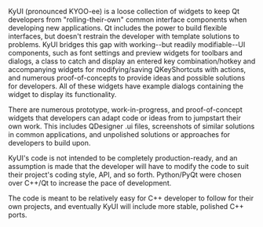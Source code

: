 KyUI (pronounced KYOO-ee) is a loose collection of widgets to keep Qt developers from "rolling-their-own" common interface components when developing new applications. Qt includes the power to build flexible interfaces, but doesn't restrain the developer with template solutions to problems. KyUI bridges this gap with working--but readily modifiable--UI components, such as font settings and preview widgets for toolbars and dialogs, a class to catch and display an entered key combination/hotkey and accompanying widgets for modifying/saving QKeyShortcuts with actions, and numerous proof-of-concepts to provide ideas and possible solutions for developers. All of these widgets have example dialogs containing the widget to display its functionality.

There are numerous prototype, work-in-progress, and proof-of-concept widgets that developers can adapt code or ideas from to jumpstart their own work. This includes QDesigner .ui files, screenshots of similar solutions in common applications, and unpolished solutions or approaches for developers to build upon.

KyUI's code is not intended to be completely production-ready, and an assumption is made that the developer will have to modify the code to suit their project's coding style, API, and so forth. Python/PyQt were chosen over C++/Qt to increase the pace of development.

The code is meant to be relatively easy for C++ developer to follow for their own projects, and eventually KyUI will include more stable, polished C++ ports.